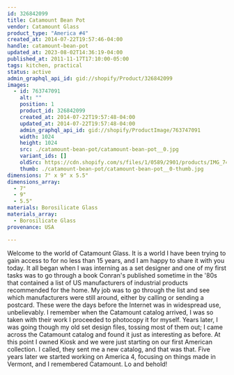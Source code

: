 ```yaml
---
id: 326842099
title: Catamount Bean Pot
vendor: Catamount Glass
product_type: "America #4"
created_at: 2014-07-22T19:57:46-04:00
handle: catamount-bean-pot
updated_at: 2023-08-02T14:36:19-04:00
published_at: 2011-11-17T17:10:00-05:00
tags: kitchen, practical
status: active
admin_graphql_api_id: gid://shopify/Product/326842099
images:
  - id: 763747091
    alt: ""
    position: 1
    product_id: 326842099
    created_at: 2014-07-22T19:57:48-04:00
    updated_at: 2014-07-22T19:57:48-04:00
    admin_graphql_api_id: gid://shopify/ProductImage/763747091
    width: 1024
    height: 1024
    src: ./catamount-bean-pot/catamount-bean-pot__0.jpg
    variant_ids: []
    oldSrc: https://cdn.shopify.com/s/files/1/0589/2901/products/IMG_7464.jpeg?v=1406073468
    thumb: ./catamount-bean-pot/catamount-bean-pot__0-thumb.jpg
dimensions: 7" x 9" x 5.5"
dimensions_array:
  - 7"
  - 9"
  - 5.5"
materials: Borosilicate Glass
materials_array:
  - Borosilicate Glass
provenance: USA

---
```


Welcome to the world of Catamount Glass. It is a world I have been trying to gain access to for no less than 15 years, and I am happy to share it with you today. It all began when I was interning as a set designer and one of my first tasks was to go through a book Conran's published sometime in the '80s that contained a list of US manufacturers of industrial products recommended for the home. My job was to go through the list and see which manufacturers were still around, either by calling or sending a postcard. These were the days before the Internet was in widespread use, unbelievably. I remember when the Catamount catalog arrived, I was so taken with their work I proceeded to photocopy it for myself. Years later, I was going though my old set design files, tossing most of them out; I came across the Catamount catalog and found it just as interesting as before. At this point I owned Kiosk and we were just starting on our first American collection. I called, they sent me a new catalog, and that was that. Five years later we started working on America 4, focusing on things made in Vermont, and I remembered Catamount. Lo and behold!